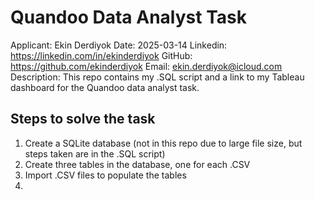 # Quandoo Data Analyst Task

Applicant: Ekin Derdiyok
Date: 2025-03-14
Linkedin: https://linkedin.com/in/ekinderdiyok
GitHub: https://github.com/ekinderdiyok
Email: ekin.derdiyok@icloud.com
Description: This repo contains my .SQL script and a link to my Tableau dashboard for the Quandoo data analyst task.

## Steps to solve the task
1. Create a SQLite database (not in this repo due to large file size, but steps taken are in the .SQL script)
2. Create three tables in the database, one for each .CSV
3. Import .CSV files to populate the tables
4. 
